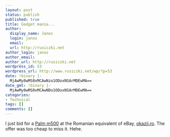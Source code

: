 ```yaml
---
layout: post
status: publish
published: true
title: Gadget mania...
author:
  display_name: Janos
  login: janos
  email: 
  url: http://rusiczki.net
author_login: janos
author_email: 
author_url: http://rusiczki.net
wordpress_id: 53
wordpress_url: http://www.rusiczki.net/wp/?p=53
date: !binary |-
  MjAwMy0wMS0xMCAwNzo1ODoxNSArMDEwMA==
date_gmt: !binary |-
  MjAwMy0wMS0xMCAwNDo1ODoxNSArMDEwMA==
categories:
- Technical
tags: []
comments: []
---
```

<p>I just bid for a <a href="http://www.palm.com/products/palmm500/" title="Great gadget! :-)">Palm m500</a> at the Romanian equivalent of eBay, <a href="http://www.okazii.ro">okazii.ro</a>. The offer was too cheap to miss it. Hehe.</p>
